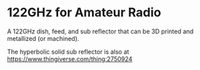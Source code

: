# 122GHz for Amateur Radio
A 122GHz dish, feed, and sub reflector that can be 3D printed and metallized (or machined). 

The hyperbolic solid sub reflector is also at https://www.thingiverse.com/thing:2750924
